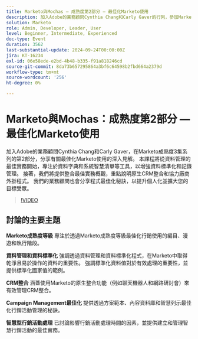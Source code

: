 ```yaml
---
title: Marketo與Mochas — 成熟度第2部分 — 最佳化Marketo使用
description: 加入Adobe的業務顧問Cynthia Chang和Carly Gaver的行列，參加Marketo成熟度系列的第2部分，專注於資料管理、CRM整合和行銷活動最佳化，透過即時問答來增強您的Marketo使用量。
solution: Marketo
role: Admin, Developer, Leader, User
level: Beginner, Intermediate, Experienced
doc-type: Event
duration: 3562
last-substantial-update: 2024-09-24T00:00:00Z
jira: KT-16234
exl-id: 06e58ede-e2bd-4b48-b335-f91a818246cd
source-git-commit: 8da73b657295864a3bf6c64598b2fbd664a2379d
workflow-type: tm+mt
source-wordcount: '256'
ht-degree: 0%

---
```


# Marketo與Mochas：成熟度第2部分 — 最佳化Marketo使用

加入Adobe的業務顧問Cynthia Chang和Carly Gaver，在Marketo成熟度3集系列的第2部分，分享有關最佳化Marketo使用的深入見解。 本課程將從資料管理的最佳實務開始，專注於資料字典和系統智慧清單等工具，以增強資料標準化和記錄管理。 接著，我們將提供整合最佳實務概觀，重點說明原生CRM整合和協力廠商外掛程式。 我們的業務顧問也會分享程式最佳化秘訣，以提升個人化並擴大您的目標受眾。

>[!VIDEO](https://video.tv.adobe.com/v/3434699/?learn=on)

## 討論的主要主題

**Marketo成熟度等級**
專注於透過Marketo成熟度等級最佳化行銷使用的編目、漫遊和執行階段。

**資料管理和資料標準化**
強調透過資料管理和資料標準化程式，在Marketo中取得乾淨且易於操作的資料的重要性。
強調標準化資料值對於有效處理的重要性，並提供標準化國家值的範例。

**CRM整合**
涵蓋使用Marketo的原生整合功能（例如聊天機器人和網路研討會）來有效管理CRM整合。

**Campaign Management最佳化**
提供透過方案範本、內容資料庫和智慧列示最佳化行銷活動管理的秘訣。

**智慧型行銷活動處理**
已討論影響行銷活動處理時間的因素，並提供建立和管理智慧行銷活動的最佳實務。
